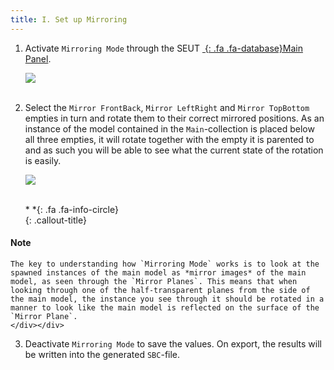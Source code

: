 ```yaml
---
title: I. Set up Mirroring
---
```

1. Activate `Mirroring Mode` through the SEUT [*&nbsp;*{: .fa .fa-database}Main Panel](/modding-reference/reference/tools/3d-modelling/seut/main-panel#mirroring-mode).

    ![](/modding-reference/assets/images/tutorials/seut/mirroring_setup.png)
<br><br/>

2. Select the `Mirror FrontBack`, `Mirror LeftRight` and `Mirror TopBottom` empties in turn and rotate them to their correct mirrored positions. As an instance of the model contained in the `Main`-collection is placed below all three empties, it will rotate together with the empty it is parented to and as such you will be able to see what the current state of the rotation is easily.

    ![](/modding-reference/assets/images/tutorials/seut/mirroring_rotate.png)
<br><br/>

    <div class="callout-block callout-info"><div class="icon-holder">*&nbsp;*{: .fa .fa-info-circle}
    </div><div class="content">
    {: .callout-title}
#### Note
    The key to understanding how `Mirroring Mode` works is to look at the spawned instances of the main model as *mirror images* of the main model, as seen through the `Mirror Planes`. This means that when looking through one of the half-transparent planes from the side of the main model, the instance you see through it should be rotated in a manner to look like the main model is reflected on the surface of the `Mirror Plane`.
    </div></div>

3. Deactivate `Mirroring Mode` to save the values. On export, the results will be written into the generated `SBC`-file. 
    
<br><br/>